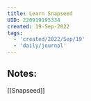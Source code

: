 ```yaml
---
title: Learn Snapseed
UID: 220919195334
created: 19-Sep-2022
tags:
  - 'created/2022/Sep/19'
  - 'daily/journal'
---
```

## Notes:
[[Snapseed]]


